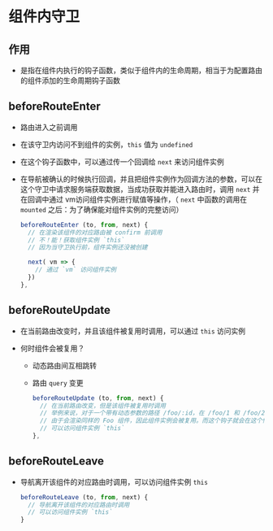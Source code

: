 # 组件内守卫

## 作用

+ 是指在组件内执行的钩子函数，类似于组件内的生命周期，相当于为配置路由的组件添加的生命周期钩子函数

## beforeRouteEnter

+ 路由进入之前调用

+ 在该守卫内访问不到组件的实例，`this` 值为 `undefined`

+ 在这个钩子函数中，可以通过传一个回调给 `next` 来访问组件实例

+ 在导航被确认的时候执行回调，并且把组件实例作为回调方法的参数，可以在这个守卫中请求服务端获取数据，当成功获取并能进入路由时，调用 `next` 并在回调中通过 vm访问组件实例进行赋值等操作，（ `next` 中函数的调用在 `mounted` 之后：为了确保能对组件实例的完整访问）

    ```js
    beforeRouteEnter (to, from, next) {
      // 在渲染该组件的对应路由被 confirm 前调用
      // 不！能！获取组件实例 `this`
      // 因为当守卫执行前，组件实例还没被创建

      next( vm => {
        // 通过 `vm` 访问组件实例
      })
    },
    ```

## beforeRouteUpdate

+ 在当前路由改变时，并且该组件被复用时调用，可以通过 `this` 访问实例

+ 何时组件会被复用？

  - 动态路由间互相跳转

  - 路由 `query` 变更

    ```js
    beforeRouteUpdate (to, from, next) {
      // 在当前路由改变，但是该组件被复用时调用
      // 举例来说，对于一个带有动态参数的路径 /foo/:id，在 /foo/1 和 /foo/2 之间跳转的时候，
      // 由于会渲染同样的 Foo 组件，因此组件实例会被复用。而这个钩子就会在这个情况下被调用
      // 可以访问组件实例 `this`
    },
    ```

## beforeRouteLeave

+ 导航离开该组件的对应路由时调用，可以访问组件实例 `this`

    ```js
    beforeRouteLeave (to, from, next) {
      // 导航离开该组件的对应路由时调用
      // 可以访问组件实例 `this`
    }
    ```
